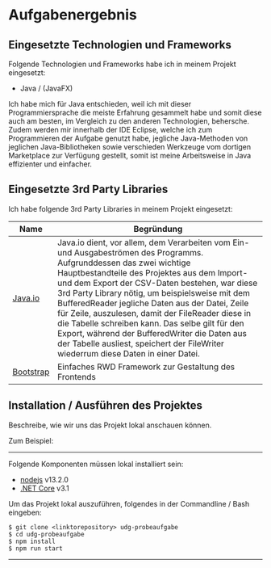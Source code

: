 # Aufgabenergebnis

## Eingesetzte Technologien und Frameworks

Folgende Technologien und Frameworks habe ich in meinem Projekt eingesetzt:

- Java / (JavaFX)

Ich habe mich für Java entschieden, weil ich mit dieser Programmiersprache die meiste Erfahrung gesammelt habe und somit diese auch am besten, im Vergleich zu den anderen Technologien, behersche. Zudem werden mir innerhalb der IDE Eclipse, welche ich zum Programmieren der Aufgabe genutzt habe, jegliche Java-Methoden von jeglichen Java-Bibliotheken sowie verschieden Werkzeuge vom dortigen Marketplace zur Verfügung gestellt, somit ist meine Arbeitsweise in Java effizienter und einfacher.

## Eingesetzte 3rd Party Libraries

Ich habe folgende 3rd Party Libraries in meinem Projekt eingesetzt:

Name | Begründung
--- | ---
[Java.io](https://docs.oracle.com/javase/7/docs/api/java/io/package-summary.html) | Java.io dient, vor allem, dem Verarbeiten vom Ein- und Ausgabeströmen des Programms. Aufgrunddessen das zwei wichtige Hauptbestandteile des Projektes aus dem Import- und dem Export der CSV-Daten bestehen, war diese 3rd Party Library nötig, um beispielsweise mit dem BufferedReader jegliche Daten aus der Datei, Zeile für Zeile, auszulesen, damit der FileReader diese in die Tabelle schreiben kann. Das selbe gilt für den Export, während der BufferedWriter die Daten aus der Tabelle ausliest, speichert der FileWriter wiederrum diese Daten in einer Datei.
[Bootstrap](https://getbootstrap.com/) | Einfaches RWD Framework zur Gestaltung des Frontends

## Installation / Ausführen des Projektes

Beschreibe, wie wir uns das Projekt lokal anschauen können.

Zum Beispiel:

---

Folgende Komponenten müssen lokal installiert sein:

- [nodejs](https://nodejs.org/en/) v13.2.0
- [.NET Core](https://dotnet.microsoft.com/download) v3.1

Um das Projekt lokal auszuführen, folgendes in der Commandline / Bash eingeben:

```console
$ git clone <linktorepository> udg-probeaufgabe
$ cd udg-probeaufgabe
$ npm install
$ npm run start
```
---

